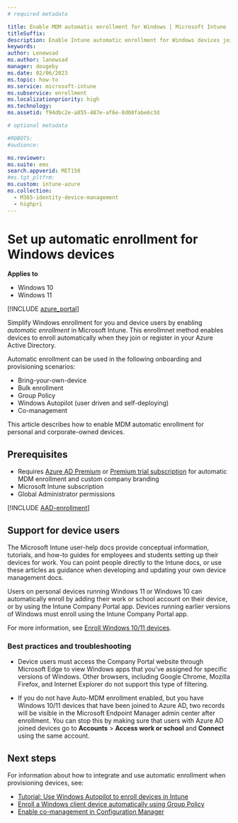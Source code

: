 ```yaml
---
# required metadata

title: Enable MDM automatic enrollment for Windows | Microsoft Intune
titleSuffix:
description: Enable Intune automatic enrollment for Windows devices joining or registering with your Azure AD.  
keywords:
author: Lenewsad
ms.author: lanewsad
manager: dougeby
ms.date: 02/06/2023
ms.topic: how-to
ms.service: microsoft-intune
ms.subservice: enrollment
ms.localizationpriority: high
ms.technology:
ms.assetid: f94dbc2e-a855-487e-af6e-8d08fabe6c3d

# optional metadata

#ROBOTS:
#audience:

ms.reviewer: 
ms.suite: ems
search.appverid: MET150
#ms.tgt_pltfrm:
ms.custom: intune-azure
ms.collection:
  - M365-identity-device-management
  - highpri
---
```


# Set up automatic enrollment for Windows devices  

**Applies to**

- Windows 10
- Windows 11

[!INCLUDE [azure_portal](../includes/azure_portal.md)]

Simplify Windows enrollment for you and device users by enabling *automatic enrollment* in Microsoft Intune. This enrollmnet method enables devices to enroll automatically when they join or register in your Azure Active Directory. 

Automatic enrollment can be used in the following onboarding and provisioning scenarios:

* Bring-your-own-device  
* Bulk enrollment 
* Group Policy
* Windows Autopilot (user driven and self-deploying)
* Co-management  

This article describes how to enable MDM automatic enrollment for personal and corporate-owned devices.   

## Prerequisites

- Requires [Azure AD Premium](/azure/active-directory/active-directory-get-started-premium) or [Premium trial subscription](https://go.microsoft.com/fwlink/?LinkID=816845) for automatic MDM enrollment and custom company branding    
- Microsoft Intune subscription  
- Global Administrator permissions  

[!INCLUDE [AAD-enrollment](../includes/win10-automatic-enrollment-aad.md)]  

## Support for device users  

The Microsoft Intune user-help docs provide conceptual information, tutorials, and how-to guides for employees and students setting up their devices for work. You can point people directly to the Intune docs, or use these articles as guidance when developing and updating your own device management docs.  

Users on personal devices running Windows 11 or Windows 10 can automatically enroll by adding their work or school account on their device, or by using the Intune Company Portal app. Devices running earlier versions of Windows must enroll using the Intune Company Portal app.

For more information, see [Enroll Windows 10/11 devices](../user-help/enroll-windows-10-device.md).    

### Best practices and troubleshooting   

* Device users must access the Company Portal website through Microsoft Edge to view Windows apps that you've assigned for specific versions of Windows. Other browsers, including Google Chrome, Mozilla Firefox, and Internet Explorer do not support this type of filtering.

* If you do not have Auto-MDM enrollment enabled, but you have Windows 10/11 devices that have been joined to Azure AD, two records will be visible in the Microsoft Endpoint Manager admin center after enrollment. You can stop this by making sure that users with Azure AD joined devices go to **Accounts** > **Access work or school** and **Connect** using the same account.  

## Next steps

For information about how to integrate and use automatic enrollment when provisioning devices, see:

* [Tutorial: Use Windows Autopilot to enroll devices in Intune](../enrollment/tutorial-use-autopilot-enroll-devices?branch=release-intune-toc.md)
* [Enroll a Windows client device automatically using Group Policy](/windows/client-management/mdm/enroll-a-windows-10-device-automatically-using-group-policy)
* [Enable co-management in Configuration Manager](../../configmgr/comanage/how-to-enable.md)  


